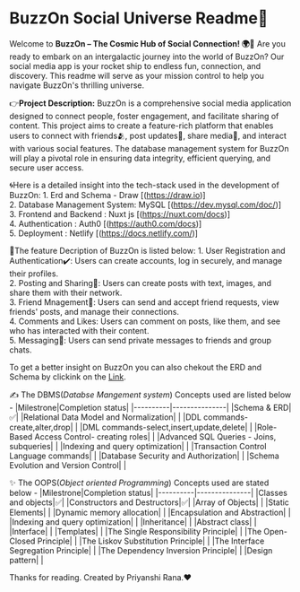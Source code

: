 # BuzzOn Social Universe Readme🤳

Welcome to **BuzzOn – The Cosmic Hub of Social Connection! 🌍🚀**
Are you ready to embark on an intergalactic journey into the world of BuzzOn? Our social media app is your rocket ship to endless fun, connection, and discovery. This readme will serve as your mission control to help you navigate BuzzOn's thrilling universe.

👉**Project Description:** BuzzOn is a comprehensive social media application designed to connect people, foster engagement, and facilitate sharing of content. This project aims to create a feature-rich platform that enables users to connect with friends🫂, post updates💬, share media📸, and interact with various social features. The database management system for BuzzOn will play a pivotal role in ensuring data integrity, efficient querying, and secure user access.

🌀Here is a detailed insight into the tech-stack used in the development of BuzzOn:
    1. Erd and Schema - Draw [(https://draw.io)]  
    2. Database Management System: MySQL [(https://dev.mysql.com/doc/)]  
    3. Frontend and Backend : Nuxt js [(https://nuxt.com/docs)]  
    4. Authentication : Auth0 [(https://auth0.com/docs)]  
    5. Deployment : Netlify [(https://docs.netlify.com/)]

🔅The feature Decription of BuzzOn is listed below:
    1. User Registration and Authentication✔️: Users can create accounts, log in securely, and manage their profiles.  
    2. Posting and Sharing📲: Users can create posts with text, images, and share them with their network.   
    3. Friend Mnagement🤝: Users can send and accept friend requests, view friends' posts, and manage their connections.   
    4. Comments and Likes: Users can comment on posts, like them, and see who has interacted with their content.  
    5. Messaging📨: Users can send private messages to friends and group chats.

To get a better insight on BuzzOn you can also chekout the ERD and Schema by clickink on the [Link](https://drive.google.com/drive/folders/1xs1TD0SXGNN1-4BmWqNLZYqppsJ13lEJ).  

✍️ The DBMS(_Databse Mangement system_) Concepts used are listed below - 
  |Milestrone|Completion status|
  |----------|---------------|
  |Schema & ERD|✅|
  |Relational Data Model and Normalization|  |
  |DDL commands- create,alter,drop|  |
  |DML commands-select,insert,update,delete|  |
  |Role-Based Access Control- creating roles|  |
  |Advanced SQL Queries - Joins, subqueries|  |
  |Indexing and query optimization|  |
  |Transaction Control Language commands|  |
  |Database Security and Authorization|  |
  |Schema Evolution and Version Control|  |

✨ The OOPS(_Object oriented Programming_) Concepts used are stated below - 
  |Milestrone|Completion status|
  |----------|---------------|
  |Classes and objects|✅|
  |Constructors and Destructors|✅|
  |Array of Objects|  |
  |Static Elements|  |
  |Dynamic memory allocation|  |
  |Encapsulation and Abstraction|  |
  |Indexing and query optimization|  |
  |Inheritance|  |
  |Abstract class|  |
  |Interface|  |
  |Templates|  |
  |The Single Responsibility Principle|  |
  |The Open-Closed Principle|  |
  |The Liskov Substitution Principle|  |
  |The Interface Segregation Principle|  |
  |The Dependency Inversion Principle|  |
  |Design pattern|  |

Thanks for reading. Created by Priyanshi Rana.❤
